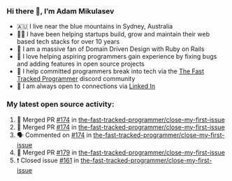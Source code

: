 ### Hi there 👋, I’m Adam Mikulasev

- 🇦🇺 I live near the blue mountains in Sydney, Australia
- 👨‍💻 I have been helping startups build, grow and maintain their web based tech stacks for over 10 years
- 💎 I am a massive fan of Domain Driven Design with Ruby on Rails
- 💞️ I love helping aspiring programmers gain experience by fixing bugs and adding features in open source projects
- 🌱 I help committed programmers break into tech via the [The Fast Tracked Programmer](https://discord.com/invite/VaH6yVGe53) discord community
- 🔗 I am always open to connections via [Linked In](https://www.linkedin.com/in/adam-mikulasev-32690591/)

### My latest open source activity:

<!--START_SECTION:activity-->
1. 🎉 Merged PR [#174](https://github.com/the-fast-tracked-programmer/close-my-first-issue/pull/174) in [the-fast-tracked-programmer/close-my-first-issue](https://github.com/the-fast-tracked-programmer/close-my-first-issue)
2. 🎉 Merged PR [#174](https://github.com/the-fast-tracked-programmer/close-my-first-issue/pull/174) in [the-fast-tracked-programmer/close-my-first-issue](https://github.com/the-fast-tracked-programmer/close-my-first-issue)
3. 🗣 Commented on [#174](https://github.com/the-fast-tracked-programmer/close-my-first-issue/issues/174) in [the-fast-tracked-programmer/close-my-first-issue](https://github.com/the-fast-tracked-programmer/close-my-first-issue)
4. 🎉 Merged PR [#179](https://github.com/the-fast-tracked-programmer/close-my-first-issue/pull/179) in [the-fast-tracked-programmer/close-my-first-issue](https://github.com/the-fast-tracked-programmer/close-my-first-issue)
5. ❗️ Closed issue [#161](https://github.com/the-fast-tracked-programmer/close-my-first-issue/issues/161) in [the-fast-tracked-programmer/close-my-first-issue](https://github.com/the-fast-tracked-programmer/close-my-first-issue)
<!--END_SECTION:activity-->
